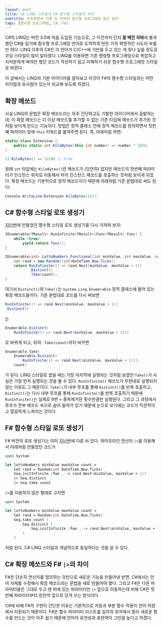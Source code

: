 ```yaml
---
layout: post
title: C# LINQ 스타일과 F# 함수형 스타일의 차이
subtitle: 비슷하면서 다른 두 언어의 함수형 프로그래밍 접근 방식
tags: [함수형 프로그래밍, C#, F#]
---
```


C#의 LINQ는 버전 3.0에 처음 도입된 기능으로, 그 이전까지 단지 **잘 베낀 자바**에 불과했던 C#을 일거에 함수형 프로그래밍 언어로 도약하게 만든 가히 혁명적인 시도라 부를만 하다. LINQ 이후의 C#은 이 언어가 C/C++에 기반을 두고 있는 게 맞나 싶을 정도로 코딩 스타일이 많이 달라졌다. LINQ를 이용하면 기존 명령형 프로그래밍으로 복잡하고 지저분하게 짜야만 했던 코드가 작성하기 쉽고 이해하기 쉬운 함수형 프로그래밍 스타일로 바뀐다.

이 글에서는 LINQ의 기본 아이디어를 알아보고 이것이 F#의 함수형 스타일과는 어떤 차이점과 유사점이 있는지 비교해 보도록 하겠다.

## 확장 메쏘드

사실 LINQ의 문법은 확장 메쏘드라는 아주 간단하고도 기발한 아이디어에서 출발하는데, 이 확장 메쏘드는 더 이상 메쏘드를 추가할 수 없는 기존 타입에 메쏘드가 추가된 것처럼 보이게 만드는 기능이다. 방법은 정적 클래스 안에 정적 메쏘드를 정의하면서 첫번째 파라미터 앞에 `this` 키워드를 붙여주면 된다. 즉, 아래처럼 하면:

```csharp
static class Extension {
    public static int KiloBytes(this int number) => number * 1024;
}

12.KiloBytes() == 12288 // true
```

원래 `int` 타입에는 `KiloBytes()`란 메쏘드가 (당연히) 없지만 메쏘드의 첫번째 파라미터가 인스턴스 위치로 이동해서 마치 인스턴스 메쏘드를 호출하는 것처럼 보이게 되었다. 확장 메쏘드는 기본적으로 정적 메쏘드이기 때문에 아래처럼 기존 문법대로 써도 된다:

```csharp
Console.WriteLine(Extension.KiloBytes(12));
```

## C# 함수형 스타일 로또 생성기

[지난번](https://bangjunyoung.github.io/2019/08/26/함수형-프로그래밍이-어려운-이유/)에 만들었던 함수형 스타일 로또 생성기를 다시 가져와 보자:

```csharp
IEnumerable<TResult> RunInfinite<TResult>(Func<TResult> func) {
    while (true)
        yield return func();
}

IEnumerable<int> LottoNumbers_Functional(int minValue, int maxValue, int count) {
    var rand = new Random((int)DateTime.Now.Ticks);
    return RunInfinite(() => rand.Next(minValue, maxValue + 1))
           .Distinct()
           .Take(count);
}
```

여기서 `Distinct()`와 `Take()`는 `System.Linq.Enumerable` 정적 클래스에 들어 있는 확장 메쏘드들이다. 기존 문법대로 코드를 다시 써보면

```csharp
RunInfinite(() => rand.Next(minValue, maxValue + 1))
.Distinct()
```

는

```csharp
Enumerable.Distinct(
    RunInfinite(() => rand.Next(minValue, maxValue + 1)))
```

로 바뀌게 되고, 뒤의 `.Take(count)`까지 바꾸면

```csharp
Enumerable.Take(
    Enumerable.Distinct(
        RunInfinite(() => rand.Next(minValue, maxValue + 1))),
    count)
```

가 된다. LINQ 스타일로 썼을 때는 가장 마지막에 실행되는 것처럼 보였던 `Take()`가 사실은 가장 먼저 실행되는 것을 볼 수 있다. `RunInfinite()` 메쏘드가 무한대로 실행되지 않는 이유도 그 때문이다. `Take()`가 내부 루프를 통해 `Distinct()`를 반복 호출하고, `Distinct()`는 다시 내부 루프를 통해 `RunInfinite()`를 반복 호출하기 때문에 `RunInfinite()`는 실제로 6번 + 중복제거된 횟수만큼만 실행된다. 그리고 그 과정에서 루프가 전부 메쏘드 속으로 숨어 들어가 있기 때문에 눈으로 보기에는 코드가 직관적이고 깔끔하게 느껴지는 것이다.

## F# 함수형 스타일 로또 생성기

F# 버전의 로또 생성기는 이미 [지난번](https://bangjunyoung.github.io/2019/09/02/FSharp-함수-이해하기-2부/)에 다룬 바 있다. 파이프라인 연산자 `|>`를 이용해서 아래처럼 만들었던 코드가

```fsharp
open System

let lottoNumbers minValue maxValue count =
    let rand = Random(int DateTime.Now.Ticks)
    Seq.initInfinite (fun _ -> rand.Next(minValue, maxValue + 1))
    |> Seq.distinct
    |> Seq.take count
```

`|>`를 이용하지 않은 형태로 고치면

```fsharp
open System

let lottoNumbers minValue maxValue count =
    let rand = Random(int DateTime.Now.Ticks)
    Seq.take count (
        Seq.distinct (
            Seq.initInfinite (fun _ -> rand.Next(minValue, maxValue + 1))
        )
    )
```

처럼 된다. C# LINQ 스타일과 개념적으로 동일하다는 것을 알 수 있다.

## C# 확장 메쏘드와 F# `|>`의 차이

F#은 단순히 연산자를 정의하는 것만으로 새로운 기능을 만들어낸 반면, C#에서는 언어 자체를 수정해서 확장 메쏘드라는 문법을 새로 만들어야 했다. 그리고 F#은 다른 파라미터들은 그대로 두고 맨 뒤에 있는 파라미터만 `|>` 앞으로 이동하는데 비해 C#은 첫번째 파라미터부터 한칸씩 앞으로 당겨 쓰는 방식이다.

C#에 비해 F#의 구현이 간단한 이유는 기본적으로 커링과 부분 함수 적용이 언어 차원에서 지원되기 때문이다. F#은 함수 파라미터 리스트를 임의의 위치에서 잘라 새로운 함수를 만드는 것이 아주 쉽기 때문에 언어의 유연성과 표현력이 그만큼 높다고 하겠다.
